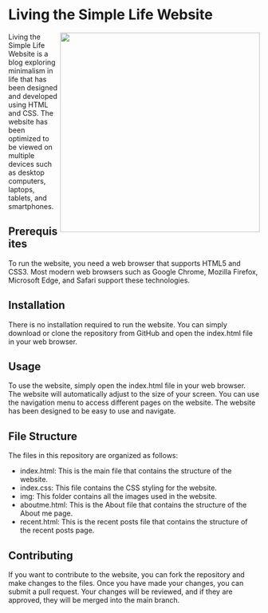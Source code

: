 
# Living the Simple Life Website
<img align="right" width=400 src="https://i.pinimg.com/originals/32/af/69/32af69c7565553f7f385f55b3e7f9ac6.gif">

Living the Simple Life Website is a blog exploring minimalism in life that has been designed and developed using HTML and CSS. The website has been optimized to be viewed on multiple devices such as desktop computers, laptops, tablets, and smartphones.

## Prerequisites
To run the website, you need a web browser that supports HTML5 and CSS3. Most modern web browsers such as Google Chrome, Mozilla Firefox, Microsoft Edge, and Safari support these technologies.
## Installation
There is no installation required to run the website. You can simply download or clone the repository from GitHub and open the index.html file in your web browser.
## Usage

To use the website, simply open the index.html file in your web browser. The website will automatically adjust to the size of your screen. You can use the navigation menu to access different pages on the website. The website has been designed to be easy to use and navigate.

## File Structure
The files in this repository are organized as follows:

- index.html: This is the main file that contains the structure of the website.
- index.css: This file contains the CSS styling for the website.
- img: This folder contains all the images used in the website.
- aboutme.html: This is the About file that contains the structure of the About me page.
- recent.html: This is the recent posts file that contains the structure of the recent posts page.


## Contributing

If you want to contribute to the website, you can fork the repository and make changes to the files. Once you have made your changes, you can submit a pull request. Your changes will be reviewed, and if they are approved, they will be merged into the main branch.
